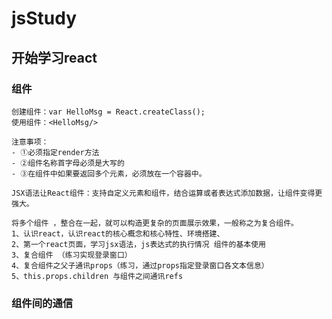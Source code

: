 # jsStudy 
## 开始学习react
### 组件

    创建组件：var HelloMsg = React.createClass();
    使用组件：<HelloMsg/>

    注意事项：
    - ①必须指定render方法
    - ②组件名称首字母必须是大写的
    - ③在组件中如果要返回多个元素，必须放在一个容器中。

    JSX语法让React组件：支持自定义元素和组件，结合运算或者表达式添加数据，让组件变得更强大。

    将多个组件 ，整合在一起，就可以构造更复杂的页面展示效果，一般称之为复合组件。
    1、认识react，认识react的核心概念和核心特性、环境搭建、
    2、第一个react页面，学习jsx语法，js表达式的执行情况 组件的基本使用
    3、复合组件 （练习实现登录窗口）
    4、复合组件之父子通讯props（练习，通过props指定登录窗口各文本信息）
    5、this.props.children 与组件之间通讯refs
### 组件间的通信
